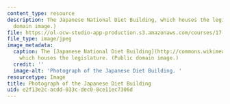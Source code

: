 ```yaml
---
content_type: resource
description: The Japanese National Diet Building, which houses the legislature. (Public
  domain image.)
file: https://ol-ocw-studio-app-production.s3.amazonaws.com/courses/17-537-politics-and-policy-in-contemporary-japan-spring-2009/e2f13e2cacdd033cdec08ce11ec7306d_17-537s09.jpg
file_type: image/jpeg
image_metadata:
  caption: The [Japanese National Diet Building](http://commons.wikimedia.org/wiki/File:Japanese_national_diet_building.jpg),
    which houses the legislature. (Public domain image.)
  credit: ''
  image-alt: 'Photograph of the Japanese Diet Building. '
resourcetype: Image
title: Photograph of the Japanese Diet Building
uid: e2f13e2c-acdd-033c-dec0-8ce11ec7306d
---
```

